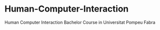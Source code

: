 # Human-Computer-Interaction
Human Computer Interaction Bachelor Course in Universitat Pompeu Fabra
